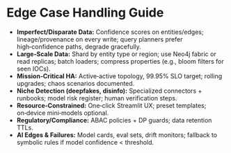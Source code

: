 # Edge Case Handling Guide

- **Imperfect/Disparate Data:** Confidence scores on entities/edges; lineage/provenance on every write; query planners prefer high‑confidence paths, degrade gracefully.
- **Large‑Scale Data:** Shard by entity type or region; use Neo4j fabric or read replicas; batch loaders; compress properties (e.g., bloom filters for seen IOCs).
- **Mission‑Critical HA:** Active‑active topology, 99.95% SLO target; rolling upgrades; chaos scenarios documented.
- **Niche Detection (deepfakes, disinfo):** Specialized connectors + runbooks; model risk register; human verification steps.
- **Resource‑Constrained:** One‑click Streamlit UX; preset templates; on‑device mini‑models optional.
- **Regulatory/Compliance:** ABAC policies + DP guards; data retention TTLs.
- **AI Edges & Failures:** Model cards, eval sets, drift monitors; fallback to symbolic rules if model confidence < threshold.

